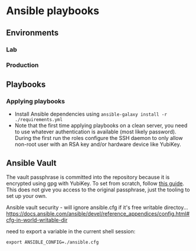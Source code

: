 # Ansible playbooks

## Environments

### Lab

### Production

## Playbooks

### Applying playbooks
- Install Ansible dependencies using `ansible-galaxy install -r ./requirements.yml`
- Note that the first time applying playbooks on a clean server, you need to use whatever authentication is available (most likely password). During the first run the roles configure the SSH daemon to only allow non-root user with an RSA key and/or hardware device like YubiKey.

## Ansible Vault
The vault passphrase is committed into the repository because it is encrypted using gpg with YubiKey. To set from scratch, follow [this guide](https://disjoint.ca/til/2016/12/14/encrypting-the-ansible-vault-passphrase-using-gpg/). This does not give you access to the original passphrase, just the tooling to set up your own.

Ansible vault security - will ignore ansible.cfg if it's free writable directoy...
https://docs.ansible.com/ansible/devel/reference_appendices/config.html#cfg-in-world-writable-dir

need to export a variable in the current shell session:

```
export ANSIBLE_CONFIG=./ansible.cfg
```